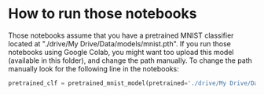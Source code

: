 # How to run those notebooks

Those notebooks assume that you have a pretrained MNIST classifier located at "./drive/My Drive/Data/models/mnist.pth". If you run those notebooks using Google Colab, you might want too upload this model (available in this folder), and change the path manually. To change the path manually look for the following line in the notebooks:

```python
pretrained_clf = pretrained_mnist_model(pretrained='./drive/My Drive/Data/models/mnist.pth')
```